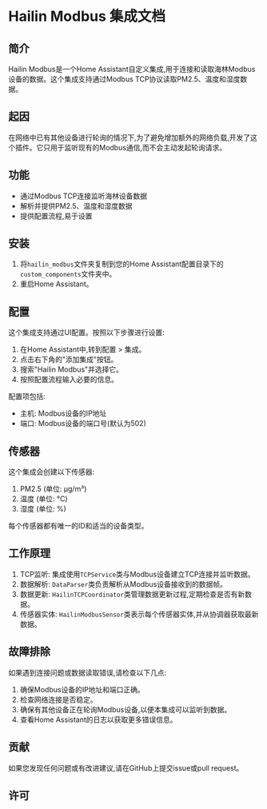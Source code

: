 # Hailin Modbus 集成文档

## 简介

Hailin Modbus是一个Home Assistant自定义集成,用于连接和读取海林Modbus设备的数据。这个集成支持通过Modbus TCP协议读取PM2.5、温度和湿度数据。

## 起因

在网络中已有其他设备进行轮询的情况下,为了避免增加额外的网络负载,开发了这个插件。它只用于监听现有的Modbus通信,而不会主动发起轮询请求。

## 功能

- 通过Modbus TCP连接监听海林设备数据
- 解析并提供PM2.5、温度和湿度数据
- 提供配置流程,易于设置

## 安装

1. 将`hailin_modbus`文件夹复制到您的Home Assistant配置目录下的`custom_components`文件夹中。
2. 重启Home Assistant。

## 配置

这个集成支持通过UI配置。按照以下步骤进行设置:

1. 在Home Assistant中,转到配置 > 集成。
2. 点击右下角的"添加集成"按钮。
3. 搜索"Hailin Modbus"并选择它。
4. 按照配置流程输入必要的信息。

配置项包括:

- 主机: Modbus设备的IP地址
- 端口: Modbus设备的端口号(默认为502)

## 传感器

这个集成会创建以下传感器:

1. PM2.5 (单位: μg/m³)
2. 温度 (单位: °C)
3. 湿度 (单位: %)

每个传感器都有唯一的ID和适当的设备类型。

## 工作原理

1. TCP监听: 集成使用`TCPService`类与Modbus设备建立TCP连接并监听数据。
2. 数据解析: `DataParser`类负责解析从Modbus设备接收到的数据帧。
3. 数据更新: `HailinTCPCoordinator`类管理数据更新过程,定期检查是否有新数据。
4. 传感器实体: `HailinModbusSensor`类表示每个传感器实体,并从协调器获取最新数据。

## 故障排除

如果遇到连接问题或数据读取错误,请检查以下几点:

1. 确保Modbus设备的IP地址和端口正确。
2. 检查网络连接是否稳定。
3. 确保有其他设备正在轮询Modbus设备,以便本集成可以监听到数据。
4. 查看Home Assistant的日志以获取更多错误信息。

## 贡献

如果您发现任何问题或有改进建议,请在GitHub上提交issue或pull request。

## 许可